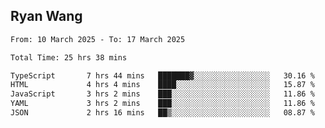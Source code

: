 ## Ryan Wang

<!--START_SECTION:waka-->

```txt
From: 10 March 2025 - To: 17 March 2025

Total Time: 25 hrs 38 mins

TypeScript       7 hrs 44 mins   ███████▓░░░░░░░░░░░░░░░░░   30.16 %
HTML             4 hrs 4 mins    ████░░░░░░░░░░░░░░░░░░░░░   15.87 %
JavaScript       3 hrs 2 mins    ███░░░░░░░░░░░░░░░░░░░░░░   11.86 %
YAML             3 hrs 2 mins    ███░░░░░░░░░░░░░░░░░░░░░░   11.86 %
JSON             2 hrs 16 mins   ██▒░░░░░░░░░░░░░░░░░░░░░░   08.87 %
```

<!--END_SECTION:waka-->
